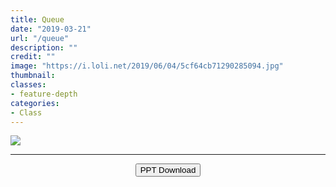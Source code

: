```yaml
---
title: Queue
date: "2019-03-21"
url: "/queue"
description: ""
credit: ""
image: "https://i.loli.net/2019/06/04/5cf64cb71290285094.jpg"
thumbnail: 
classes:
- feature-depth
categories:
- Class
---
```

<!--more-->


![](https://i.loli.net/2019/06/04/5cf64d04b565f94880.jpg)

---
<center><button onclick="window.open('https://www.lanzous.com/i47xxqd')">PPT Download</button></center>
